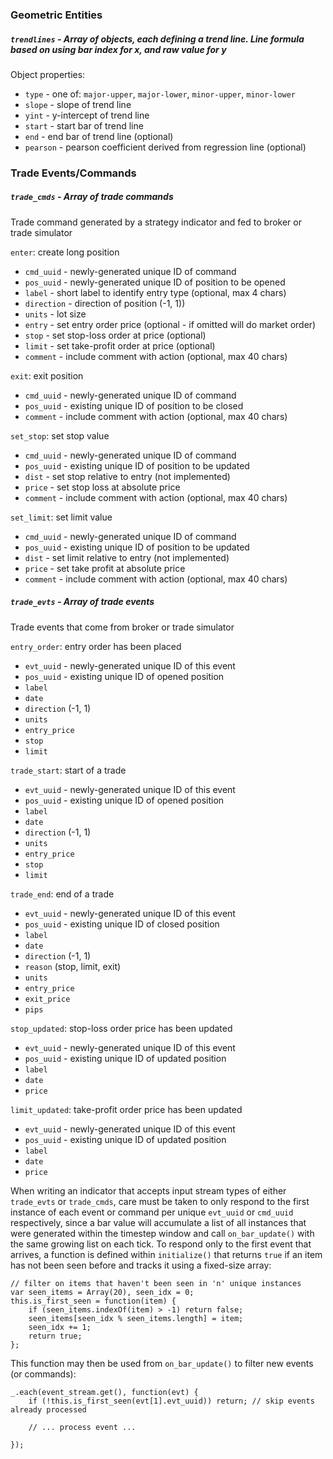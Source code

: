 ### Geometric Entities

##### `trendlines` - Array of objects, each defining a trend line.  Line formula based on using bar index for x, and raw value for y

Object properties:
  - `type` - one of: `major-upper`, `major-lower`, `minor-upper`, `minor-lower`
  - `slope` - slope of trend line
  - `yint` - y-intercept of trend line
  - `start` - start bar of trend line
  - `end` - end bar of trend line (optional)
  - `pearson` - pearson coefficient derived from regression line (optional)
  
### Trade Events/Commands 

##### `trade_cmds` - Array of trade commands

Trade command generated by a strategy indicator and fed to broker or trade simulator

`enter`: create long position
  - `cmd_uuid` - newly-generated unique ID of command
  - `pos_uuid` - newly-generated unique ID of position to be opened
  - `label` - short label to identify entry type (optional, max 4 chars)
  - `direction` - direction of position (-1, 1))
  - `units` - lot size
  - `entry` -  set entry order price (optional - if omitted will do market order)
  - `stop` - set stop-loss order at price (optional)
  - `limit` - set take-profit order at price (optional)
  - `comment` - include comment with action (optional, max 40 chars)
  
`exit`: exit position
  - `cmd_uuid` - newly-generated unique ID of command
  - `pos_uuid` - existing unique ID of position to be closed
  - `comment` - include comment with action (optional, max 40 chars)
  
`set_stop`: set stop value
  - `cmd_uuid` - newly-generated unique ID of command
  - `pos_uuid` - existing unique ID of position to be updated
  - `dist` - set stop relative to entry (not implemented)
  - `price` - set stop loss at absolute price
  - `comment` - include comment with action (optional, max 40 chars)
  
`set_limit`: set limit value
  - `cmd_uuid` - newly-generated unique ID of command
  - `pos_uuid` - existing unique ID of position to be updated
  - `dist` - set limit relative to entry (not implemented)
  - `price` - set take profit at absolute price
  - `comment` - include comment with action (optional, max 40 chars)

##### `trade_evts` - Array of trade events

Trade events that come from broker or trade simulator

`entry_order`: entry order has been placed
  - `evt_uuid` - newly-generated unique ID of this event
  - `pos_uuid` - existing unique ID of opened position
  - `label`
  - `date`
  - `direction` (-1, 1)
  - `units`
  - `entry_price`
  - `stop`
  - `limit`

`trade_start`: start of a trade
  - `evt_uuid` - newly-generated unique ID of this event
  - `pos_uuid` - existing unique ID of opened position
  - `label`
  - `date`
  - `direction` (-1, 1)
  - `units`
  - `entry_price`
  - `stop`
  - `limit`
  
`trade_end`: end of a trade
  - `evt_uuid` - newly-generated unique ID of this event
  - `pos_uuid` - existing unique ID of closed position
  - `label`
  - `date`
  - `direction` (-1, 1)
  - `reason` (stop, limit, exit)
  - `units`
  - `entry_price`
  - `exit_price`
  - `pips`

`stop_updated`: stop-loss order price has been updated
  - `evt_uuid` - newly-generated unique ID of this event
  - `pos_uuid` - existing unique ID of updated position
  - `label`
  - `date`
  - `price`
  
`limit_updated`: take-profit order price has been updated
  - `evt_uuid` - newly-generated unique ID of this event
  - `pos_uuid` - existing unique ID of updated position
  - `label`
  - `date`
  - `price`

When writing an indicator that accepts input stream types of either `trade_evts` or `trade_cmds`, care must be taken to only respond to the first instance of each event or command per unique `evt_uuid` or `cmd_uuid` respectively, since a bar value will accumulate a list of all instances that were generated within the timestep window and call `on_bar_update()` with the same growing list on each tick.  To respond only to the first event that arrives, a function is defined within `initialize()` that returns `true` if an item has not been seen before and tracks it using a fixed-size array:
```
// filter on items that haven't been seen in 'n' unique instances
var seen_items = Array(20), seen_idx = 0;
this.is_first_seen = function(item) {
    if (seen_items.indexOf(item) > -1) return false;
    seen_items[seen_idx % seen_items.length] = item;
    seen_idx += 1;
    return true;
};
```
This function may then be used from `on_bar_update()` to filter new events (or commands):
```
_.each(event_stream.get(), function(evt) {
    if (!this.is_first_seen(evt[1].evt_uuid)) return; // skip events already processed

    // ... process event ...

});
```

